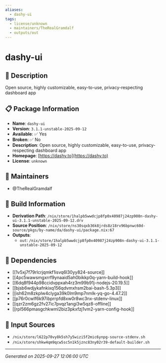 ```yaml
---
aliases:
  - dashy-ui
tags:
  - license/unknown
  - maintainers/TheRealGramdalf
  - outputs/out
---
```


# dashy-ui

## 📝 Description

Open source, highly customizable, easy-to-use, privacy-respecting dashboard app

## 📋 Package Information

- **Name**: `dashy-ui`
- **Version**: `3.1.1-unstable-2025-09-12`
- **Available**: ✅ Yes
- **Broken**: ✅ No
- **Description**: Open source, highly customizable, easy-to-use, privacy-respecting dashboard app
- **Homepage**: [https://dashy.to](https://dashy.to)
- **License**: `unknown`
## 👥 Maintainers

- @TheRealGramdalf


## 🔧 Build Information

- **Derivation Path**: `/nix/store/1halpb5wwdcjp8fp0x40987j24zp908n-dashy-ui-3.1.1-unstable-2025-09-12.drv`
- **Source Position**: `/nix/store/ns30sqxb36k8jrds8z18rv96bpnwc60d-source/pkgs/by-name/da/dashy-ui/package.nix:67`
- **Outputs**:
  - `out`:  `/nix/store/1halpb5wwdcjp8fp0x40987j24zp908n-dashy-ui-3.1.1-unstable-2025-09-12`

## 🔗 Dependencies

- [[1v5xj7f79rlcrjqmkf1isvq6l30yy824-source]]
- [[4pc5wawsmgxrrf9ynaaid5ah0bikkp0q-yarn-build-hook]]
- [[6dq8f944p98ccidvppxah4rz3m99b91j-nodejs-20.19.5]]
- [[bjsb6wdjykafnkixq156qdvmxhsm2bai-bash-5.3p3]]
- [[ish62m8zkplw4clyga39k0lm9mp7nmlk-yq-go-4.47.2]]
- [[p76r0cwlf6k97ibprrpfd8xw0r8wc3nx-stdenv-linux]]
- [[qzr2zm6gz2fv27ic7pvqz1angi3w5qz8-offline]]
- [[rpl566pmasgchkwml2biz3pkxfzj1vm2-yarn-config-hook]]

## 📁 Input Sources

- `/nix/store/l622p70vy8k5sh7y5wizi5f2mic6ynpg-source-stdenv.sh`
- `/nix/store/shkw4qm9qcw5sc5n1k5jznc83ny02r39-default-builder.sh`

---
*Generated on 2025-09-27 12:06:00 UTC*
